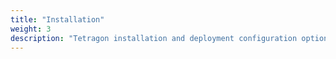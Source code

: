 ```yaml
---
title: "Installation"
weight: 3
description: "Tetragon installation and deployment configuration options"
---
```

